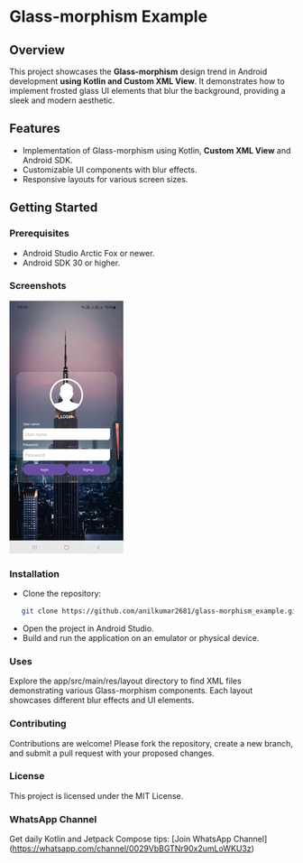 # Glass-morphism Example

## Overview

This project showcases the **Glass-morphism** design trend in Android development **using Kotlin and Custom XML View**. It
demonstrates how to implement frosted glass UI elements that blur the background, providing a sleek
and modern aesthetic.

## Features

- Implementation of Glass-morphism using Kotlin, **Custom XML View** and Android SDK.
- Customizable UI components with blur effects.
- Responsive layouts for various screen sizes.

## Getting Started

### Prerequisites

- Android Studio Arctic Fox or newer.
- Android SDK 30 or higher.

### Screenshots

![Screen](screenshot/screen.jpeg)

### Installation

- Clone the repository:

```bash
   git clone https://github.com/anilkumar2681/glass-morphism_example.git
```

- Open the project in Android Studio.
- Build and run the application on an emulator or physical device.

### Uses

Explore the app/src/main/res/layout directory to find XML files demonstrating various Glass-morphism
components. Each layout showcases different blur effects and UI elements.

### Contributing

Contributions are welcome! Please fork the repository, create a new branch, and submit a pull
request with your proposed changes.

### License

This project is licensed under the MIT License.

### WhatsApp Channel
Get daily Kotlin and Jetpack Compose tips: [Join WhatsApp Channel] (https://whatsapp.com/channel/0029VbBGTNr90x2umLoWKU3z)
